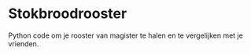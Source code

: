 # Stokbroodrooster

Python code om je rooster van magister te halen en te vergelijken met je vrienden.
